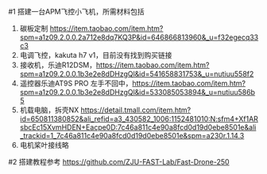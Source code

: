 #1 搭建一台APM飞控小飞机，所需材料包括

1. 碳板定制 https://item.taobao.com/item.htm?spm=a1z09.2.0.0.2a712e8dq7KQ3P&id=646866813960&_u=f32egecq33c3
2. 电调飞控，kakuta h7 v1，目前没有找到购买链接
3. 接收机，乐迪R12DSM，https://item.taobao.com/item.htm?spm=a1z09.2.0.0.1b3e2e8dDHzgQl&id=541658831753&_u=nutiuu558f2
4. 遥控器乐迪AT9S PRO 左手不回中，https://item.taobao.com/item.htm?spm=a1z09.2.0.0.1b3e2e8dDHzgQl&id=533085053894&_u=nutiuu586b5
5. 机载电脑，拆壳NX https://detail.tmall.com/item.htm?id=650811380852&ali_refid=a3_430582_1006:1152481010:N:sfm4+Xf1ARsbcEc15XvmHDEN+Eacpe0D:7c46a811c4e90a8fcd0d19d0ebe8501e&ali_trackid=1_7c46a811c4e90a8fcd0d19d0ebe8501e&spm=a230r.1.14.3
6. 电机桨叶接线略


#2 搭建教程参考 https://github.com/ZJU-FAST-Lab/Fast-Drone-250

